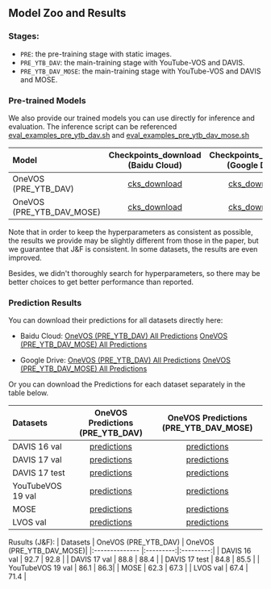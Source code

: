 ## Model Zoo and Results

### Stages:
- `PRE`: the pre-training stage with static images.
- `PRE_YTB_DAV`: the main-training stage with YouTube-VOS and DAVIS. 
- `PRE_YTB_DAV_MOSE`: the main-training stage with YouTube-VOS and DAVIS and MOSE.

### Pre-trained Models
We also provide our trained models you can use directly for inference and evaluation.  The inference script can be referenced [eval_examples_pre_ytb_dav.sh](./eval_examples_pre_ytb_dav.sh) and [eval_examples_pre_ytb_dav_mose.sh](./eval_examples_pre_ytb_dav_mose.sh) 

| Model      | Checkpoints_download (Baidu Cloud) | Checkpoints_download (Google Drive) 
|:---------- |:---------:|:---------:|
| OneVOS (PRE_YTB_DAV)      |    [cks_download](https://pan.baidu.com/s/1Xae6n2KDHfoYHwnefkEdKA?pwd=7867) |  [cks_download](https://drive.google.com/drive/folders/1CDV4hqsOEe53HDkwLu7eGN_XgRzdDXxf?usp=drive_link) |
| OneVOS (PRE_YTB_DAV_MOSE)      |    [cks_download](https://pan.baidu.com/s/1YRl1vlKaaw3aJIW5z4IC2w?pwd=7867) |  [cks_download](https://drive.google.com/drive/folders/1fvwfl_NFxI-FUL-gseONUG2YbF6CaF7L?usp=drive_link) |

Note that in order to keep the hyperparameters as consistent as possible, the results we provide may be slightly different from those in the paper, but we guarantee that J&F is consistent. In some datasets, the results are even improved.

Besides, we didn't thoroughly search for hyperparameters, so there may be better choices to get better performance than reported.


### Prediction Results
You can download their predictions for all datasets directly here: 
- Baidu Cloud: 
  [OneVOS (PRE_YTB_DAV) All Predictions](https://pan.baidu.com/s/1nGPZOGwW8gS4MCbsCtHP4g?pwd=7867) 
  [OneVOS (PRE_YTB_DAV_MOSE) All Predictions](https://pan.baidu.com/s/1hWiKfckcLbnPRAf0e0MXgQ?pwd=7867)

- Google Drive:
[OneVOS (PRE_YTB_DAV) All Predictions](https://drive.google.com/drive/folders/1avmEql69P5boHZidzaf-TBtk4t-1RSxb?usp=drive_link) 
[OneVOS (PRE_YTB_DAV_MOSE) All Predictions](https://drive.google.com/drive/folders/19CRauzmDvJaUWc9rZwu9VPczFl39sGP2?usp=drive_link)

Or you can download the Predictions for each dataset separately in the table below.

| Datasets    | OneVOS Predictions (PRE_YTB_DAV) | OneVOS Predictions  (PRE_YTB_DAV_MOSE)| 
|:-------------- |:---------:|:---------:|
| DAVIS 16 val   | [predictions](https://pan.baidu.com/s/12oGirufYWNZ8i1hYDUwFJQ?pwd=7867) | [predictions](https://pan.baidu.com/s/1cHYOUrPGGlE6ZbGgHnJ-DA?pwd=7867)| 
| DAVIS 17 val   | [predictions](https://pan.baidu.com/s/1TvzygfKVPz_PkWfTafMm8Q?pwd=7867 ) | [predictions](https://pan.baidu.com/s/1oLbYyoWBJDeaxBHHeZgZzA?pwd=7867)| 
| DAVIS 17 test   | [predictions](https://pan.baidu.com/s/1QjCmJk_zxi-rivP1DIjkUA?pwd=7867) | [predictions](https://pan.baidu.com/s/1X1ZXSY-Ihe3QzSuVSsuxLw?pwd=7867)| 
| YouTubeVOS 19 val   |[predictions](https://pan.baidu.com/s/1J4babgE7DXRTmVzGWn9u-A?pwd=7867) | [predictions](https://pan.baidu.com/s/1Y6LMbXpLv7rFeqMJsi1MyA?pwd=7867)| 
| MOSE |[predictions](https://pan.baidu.com/s/11vgUJTOXGiHRC-Mb-82kpQ?pwd=7867) | [predictions](https://pan.baidu.com/s/1Ql5TFSlbguTYausEfUuGYw?pwd=7867)| 
| LVOS val  |[predictions](https://pan.baidu.com/s/1GJMWCfDxSM1Ek7rIk0kZbQ?pwd=7867)| [predictions](https://pan.baidu.com/s/1x-mOCbLlVLpgqVU7O0oM_w?pwd=7867)| 


Rusults (J&F): 
| Datasets    | OneVOS (PRE_YTB_DAV) | OneVOS (PRE_YTB_DAV_MOSE)| 
|:-------------- |:---------:|:---------:|
| DAVIS 16 val   | 92.7 | 92.8 | 
| DAVIS 17 val   | 88.8 | 88.4 | 
| DAVIS 17 test   | 84.8 | 85.5 | 
| YouTubeVOS 19 val   | 86.1 | 86.3| 
| MOSE | 62.3 | 67.3 | 
| LVOS val  | 67.4 | 71.4 | 